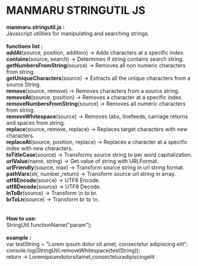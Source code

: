 MANMARU STRINGUTIL JS
===============

<b>manmaru.stringutil.js :</b><br>
Javascript utilities for manipulating and searching strings.<br><br>
<b>functions list :</b><br>
<b>addAt</b>(source, position, addition) -> Adds characters at a specific index.<br>
<b>contains</b>(source, search) -> Determines if string contains search string.<br>
<b>getNumbersFromString</b>(source) -> Removes all non numeric characters from string.<br>
<b>getUniqueCharacters</b>(source) -> Extracts all the unique characters from a source String.<br>
<b>remove</b>(source, remove) -> Removes characters from a source string.<br>
<b>removeAt</b>(source, position) -> Removes a character at a specific index.<br>
<b>removeNumbersFromString</b>(source) -> Removes all numeric characters from string.<br>
<b>removeWhitespace</b>(source) -> Removes tabs, linefeeds, carriage returns and spaces from string.<br>
<b>replace</b>(source, remove, replace) -> Replaces target characters with new characters.<br>
<b>replaceAt</b>(source, position, replace) -> Replaces a character at a specific index with new characters.<br>
<b>toTitleCase</b>(source) -> Transforms source string to per word capitalization.<br>
<b>urlValue</b>(name, string) -> Get value of string with URLFormat.<br>
<b>urlFriendly</b>(source, max) -> Transform source string in url string format.<br>
<b>pathVars</b>(str, number_return) -> Transform source url string in array.<br>
<b>utf8Encode</b>(source) -> UTF8 Encode.<br>
<b>utf8Decode</b>(source) -> UTF8 Decode.<br>
<b>lnToBr</b>(source) -> Transform \n to br. <br>
<b>brToLn</b>(source) -> Transform br to \n. <br><br><br>
<b>How to use:</b><br>
StringUtil.functionName("param");<br>
<br>
<b>example :</b><br>
var testString = "Lorem ipsum dolor sit amet, consectetur adipiscing elit";<br>
console.log(StringUtil.removeWhitespace(testString));<br>
return -> Loremipsumdolorsitamet,consecteturadipiscingelit

